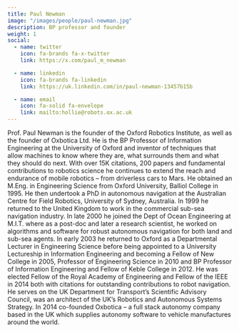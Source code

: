 ```yaml
---
title: Paul Newman
image: "/images/people/paul-newman.jpg"
description: BP professor and founder
weight: 1
social:
  - name: twitter
    icon: fa-brands fa-x-twitter
    link: https://x.com/paul_m_newman

  - name: linkedin
    icon: fa-brands fa-linkedin
    link: https://uk.linkedin.com/in/paul-newman-13457b15b

  - name: email
    icon: fa-solid fa-envelope
    link: mailto:hollie@robots.ox.ac.uk
---
```


Prof. Paul Newman is the founder of the Oxford Robotics Institute, as well as the founder of Oxbotica Ltd. He is the BP Professor of Information Engineering at the University of Oxford and inventor of techniques that allow machines to know where they are, what surrounds them and what they should do next. With over 15K citations,  200 papers and fundamental contributions to robotics science he continues to extend the reach and endurance of mobile robotics – from driverless cars to Mars. He obtained an M.Eng. in Engineering Science from Oxford University, Balliol College in 1995.
He then undertook a PhD in autonomous navigation at the Australian Centre for Field Robotics, University of Sydney, Australia. In 1999 he returned to the United Kingdom to work in the commercial sub-sea navigation industry. In late 2000 he joined the Dept of Ocean Engineering at M.I.T. where as a post-doc and later a research scientist, he worked on algorithms and software for robust autonomous navigation for both land and sub-sea agents.
In early 2003 he returned to Oxford as a Departmental Lecturer in Engineering Science before being appointed to a University Lectureship in Information Engineering and becoming a Fellow of New College in 2005, Professor of Engineering Science in 2010 and BP Professor of Information Engineering and Fellow of Keble College in 2012.
He was elected Fellow of the Royal Academy of Engineering and Fellow of the IEEE in 2014 both with citations for outstanding contributions to robot navigation. He serves on the UK Department for Transport’s Scientific Advisory Council, was an architect of the UK’s Robotics and Autonomous Systems Strategy. In 2014 co-founded Oxbotica  – a full stack autonomy company based in the UK which supplies autonomy software to vehicle manufactures around the world.
